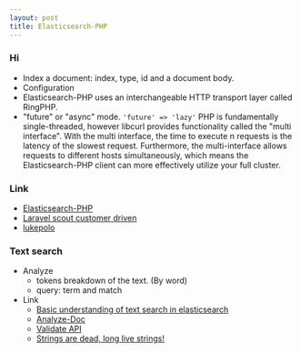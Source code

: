 ```yaml
---
layout: post
title: Elasticsearch-PHP
---
```


### Hi

- Index a document: index, type, id and a document body.
- Configuration
- Elasticsearch-PHP uses an interchangeable HTTP transport layer called RingPHP.
- "future" or "async" mode. `'future' => 'lazy'` PHP is fundamentally single-threaded, however libcurl provides functionality called the "multi interface".  With the multi interface, the time to execute n requests is the latency of the slowest request. Furthermore, the multi-interface allows requests to different hosts simultaneously, which means the Elasticsearch-PHP client can more effectively utilize your full cluster.





### Link
- [Elasticsearch-PHP](https://www.elastic.co/guide/en/elasticsearch/client/php-api/current/index.html)
- [Laravel scout customer driven](https://gist.github.com/lukepolo/b63d303b076a7cd58bbaa54b3b9f0370)
- [lukepolo](https://github.com/lukepolo)



### Text search
- Analyze
  - tokens breakdown of the text. (By word)
  - query: term and match
- Link
  - [Basic understanding of text search in elasticsearch](https://blog.madewithlove.be/post/basic-understanding-of-text-search/)
  - [Analyze-Doc](https://www.elastic.co/guide/en/elasticsearch/reference/current/indices-analyze.html)
  - [Validate API](https://www.elastic.co/guide/en/elasticsearch/reference/current/search-validate.html#search-validate)
  - [Strings are dead, long live strings!](https://www.elastic.co/blog/strings-are-dead-long-live-strings)
